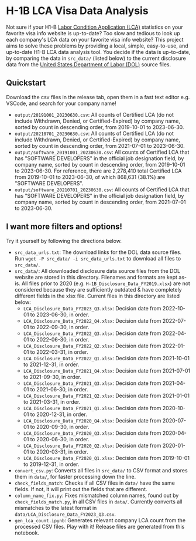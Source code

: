 # H-1B LCA Visa Data Analysis

Not sure if your H1-B [Labor Condition Application (LCA)](https://en.wikipedia.org/wiki/Labor_Condition_Application) statistics on your favorite visa info website is up-to-date? Too slow and tedious to look up each company's LCA data on your favorite visa info website? This project aims to solve these problems by providing a local, simple, easy-to-use, and up-to-date H1-B LCA data analysis tool. You decide if the data is up-to-date, by comparing the data in `src_data/` (listed below) to the current disclosure data from the [United States Department of Labor (DOL)](https://www.dol.gov/agencies/eta/foreign-labor/performance#dis) source files.

## Quickstart

Download the csv files in the release tab, open them in a fast text editor e.g. VSCode, and search for your company name!

  - `output/20191001_20230630.csv`: All counts of Certified LCA (do not include Withdrawn, Denied, or Certified-Expired) by company name, sorted by count in descending order, from 2019-10-01 to 2023-06-30.
  - `output/20210701_20230630.csv`: All counts of Certified LCA (do not include Withdrawn, Denied, or Certified-Expired) by company name, sorted by count in descending order, from 2021-07-01 to 2023-06-30.
  - `output/software_20191001_20230630.csv`: All counts of Certified LCA that has "SOFTWARE DEVELOPERS" in the official job designation field, by company name, sorted by count in descending order, from 2019-10-01 to 2023-06-30. For reference, there are 2,278,410 total Certified LCA from 2019-10-01 to 2023-06-30, of which 868,631 (38.1%) are "SOFTWARE DEVELOPERS".
  - `output/software_20210701_20230630.csv`: All counts of Certified LCA that has "SOFTWARE DEVELOPERS" in the official job designation field, by company name, sorted by count in descending order, from 2021-07-01 to 2023-06-30.

## I want more filters and options!

Try it yourself by following the directions below.

- `src_data_urls.txt`: The download links for the DOL data source files. Run `wget -P src_data/ -i src_data_urls.txt` to download all files to `src_data/`.
- `src_data/`: All downloaded disclosure data source files from the DOL website are stored in this directory. Filenames and formats are kept as-is. All files prior to 2020 (e.g. `H-1B_Disclosure_Data_FY2019.xlsx`) are not considered because they are sufficiently outdated & have completely different fields in the xlsx file. Current files in this directory are listed below:
  - `LCA_Disclosure_Data_FY2023_Q3.xlsx`: Decision date from 2022-10-01 to 2023-06-30, in order.
  - `LCA_Disclosure_Data_FY2022_Q4.xlsx`: Decision date from 2022-07-01 to 2022-09-30, in order.
  - `LCA_Disclosure_Data_FY2022_Q3.xlsx`: Decision date from 2022-04-01 to 2022-06-30, in order.
  - `LCA_Disclosure_Data_FY2022_Q2.xlsx`: Decision date from 2022-01-01 to 2022-03-31, in order.
  - `LCA_Disclosure_Data_FY2022_Q1.xlsx`: Decision date from 2021-10-01 to 2021-12-31, in order.
  - `LCA_Disclosure_Data_FY2021_Q4.xlsx`: Decision date from 2021-07-01 to 2021-09-30, in order.
  - `LCA_Disclosure_Data_FY2021_Q3.xlsx`: Decision date from 2021-04-01 to 2021-06-30, in order.
  - `LCA_Disclosure_Data_FY2021_Q2.xlsx`: Decision date from 2021-01-01 to 2021-03-31, in order.
  - `LCA_Disclosure_Data_FY2021_Q1.xlsx`: Decision date from 2020-10-01 to 2020-12-31, in order.
  - `LCA_Disclosure_Data_FY2020_Q4.xlsx`: Decision date from 2020-07-01 to 2020-09-30, in order.
  - `LCA_Disclosure_Data_FY2020_Q3.xlsx`: Decision date from 2020-04-01 to 2020-06-30, in order.
  - `LCA_Disclosure_Data_FY2020_Q2.xlsx`: Decision date from 2020-01-01 to 2020-03-31, in order.
  - `LCA_Disclosure_Data_FY2020_Q1.xlsx`: Decision date from 2019-10-01 to 2019-12-31, in order.
- `convert_csv.py`: Converts all files in `src_data/` to CSV format and stores them in `data/`, for faster processing down the line.
- `check_fields_match`: Checks if all CSV files in `data/` have the same fields. If not, it will print out the fields that are different.
- `column_name_fix.py`: Fixes mismatched column names, found out by `check_fields_match.py`, in all CSV files in `data/`. Currently converts all mismatches to the latest format in `data/LCA_Disclosure_Data_FY2023_Q3.csv`.
- `gen_lca_count.ipynb`: Generates relevant company LCA count from the processed CSV files. Play with it! Release files are generated from this notebook.
